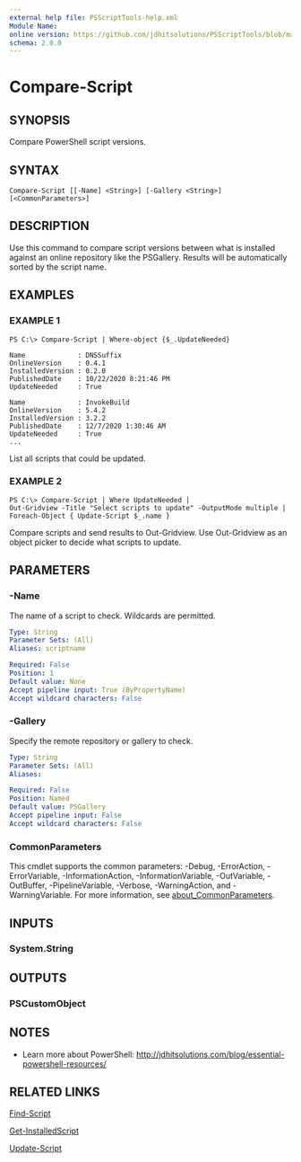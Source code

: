 ```yaml
---
external help file: PSScriptTools-help.xml
Module Name:
online version: https://github.com/jdhitsolutions/PSScriptTools/blob/master/docs/Compare-Script.md
schema: 2.0.0
---
```


# Compare-Script

## SYNOPSIS
Compare PowerShell script versions.

## SYNTAX

```
Compare-Script [[-Name] <String>] [-Gallery <String>] [<CommonParameters>]
```

## DESCRIPTION
Use this command to compare script versions between what is installed against an online repository like the PSGallery.
Results will be automatically sorted by the script name.

## EXAMPLES

### EXAMPLE 1
```
PS C:\> Compare-Script | Where-object {$_.UpdateNeeded}

Name             : DNSSuffix
OnlineVersion    : 0.4.1
InstalledVersion : 0.2.0
PublishedDate    : 10/22/2020 8:21:46 PM
UpdateNeeded     : True

Name             : InvokeBuild
OnlineVersion    : 5.4.2
InstalledVersion : 3.2.2
PublishedDate    : 12/7/2020 1:30:46 AM
UpdateNeeded     : True
...
```

List all scripts that could be updated.

### EXAMPLE 2
```
PS C:\> Compare-Script | Where UpdateNeeded |
Out-Gridview -Title "Select scripts to update" -OutputMode multiple |
Foreach-Object { Update-Script $_.name }
```

Compare scripts and send results to Out-Gridview.
Use Out-Gridview as an object picker to decide what scripts to update.

## PARAMETERS

### -Name
The name of a script to check.
Wildcards are permitted.

```yaml
Type: String
Parameter Sets: (All)
Aliases: scriptname

Required: False
Position: 1
Default value: None
Accept pipeline input: True (ByPropertyName)
Accept wildcard characters: False
```

### -Gallery
Specify the remote repository or gallery to check.

```yaml
Type: String
Parameter Sets: (All)
Aliases:

Required: False
Position: Named
Default value: PSGallery
Accept pipeline input: False
Accept wildcard characters: False
```

### CommonParameters
This cmdlet supports the common parameters: -Debug, -ErrorAction, -ErrorVariable, -InformationAction, -InformationVariable, -OutVariable, -OutBuffer, -PipelineVariable, -Verbose, -WarningAction, and -WarningVariable. For more information, see [about_CommonParameters](http://go.microsoft.com/fwlink/?LinkID=113216).

## INPUTS

### System.String
## OUTPUTS

### PSCustomObject
## NOTES
* Learn more about PowerShell: http://jdhitsolutions.com/blog/essential-powershell-resources/

## RELATED LINKS

[Find-Script]()

[Get-InstalledScript]()

[Update-Script]()

